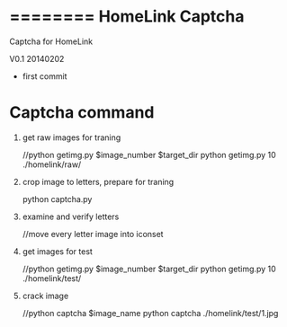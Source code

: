 ========
HomeLink Captcha
========

Captcha for HomeLink

V0.1 20140202
   * first commit
   
Captcha command
========

1. get raw images for traning

    //python getimg.py $image_number $target_dir
    python getimg.py 10 ./homelink/raw/
    
1. crop image to letters, prepare for traning

    python captcha.py      
    
1. examine and verify letters
    
    //move every letter image into iconset

1. get images for test

    //python getimg.py $image_number $target_dir
    python getimg.py 10 ./homelink/test/
    
1. crack image

    //python captcha $image_name
    python captcha ./homelink/test/1.jpg

